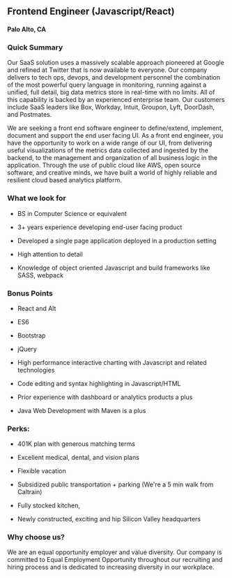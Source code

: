 ## Frontend Engineer (Javascript/React)
#### Palo Alto, CA

### Quick Summary

Our SaaS solution uses a massively scalable approach pioneered at Google and refined at Twitter that is now available to everyone. Our company delivers to tech ops, devops, and development personnel the combination of the most powerful query language in monitoring, running against a unified, full detail, big data metrics store in real-time with no limits. All of this capability is backed by an experienced enterprise team. Our customers include SaaS leaders like Box, Workday, Intuit, Groupon, Lyft, DoorDash, and Postmates.



We are seeking a front end software engineer to define/extend, implement, document and support the end user facing UI. As a front end engineer, you have the opportunity to work on a wide range of our UI, from delivering useful visualizations of the metrics data collected and ingested by the backend, to the management and organization of all business logic in the application. Through the use of public cloud like AWS, open source software, and creative minds, we have built a world of highly reliable and resilient cloud based analytics platform.



### What we look for

+	BS in Computer Science or equivalent

+	3+ years experience developing end-user facing product

+	Developed a single page application deployed in a production setting

+	High attention to detail

+	Knowledge of object oriented Javascript and build frameworks like SASS, webpack



### Bonus Points

+	React and Alt

+	ES6

+	Bootstrap

+	jQuery

+	High performance interactive charting with Javascript and related technologies

+	Code editing and syntax highlighting in Javascript/HTML

+	Prior experience with dashboard or analytics products a plus

+	Java Web Development with Maven is a plus



### Perks:

+	401K plan with generous matching terms

+	Excellent medical, dental, and vision plans

+	Flexible vacation

+	Subsidized public transportation + parking (We're a 5 min walk from Caltrain)

+	Fully stocked kitchen,

+	Newly constructed, exciting and hip Silicon Valley headquarters



### Why choose us?

We are an equal opportunity employer and value diversity. Our company is committed to Equal Employment Opportunity throughout our recruiting and hiring process and is dedicated to increasing diversity in our workplace.


